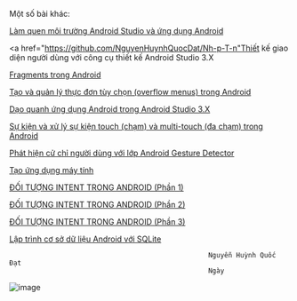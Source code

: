 Một số bài khác:

<a href="https://github.com/NguyenHuynhQuocDat/HelloWorld">Làm quen  môi trường Android Studio và ứng dụng Android</a>

<a href="https://github.com/NguyenHuynhQuocDat/Nh-p-T-n"Thiết kế giao diện người dùng với công cụ thiết kế Android Studio 3.X</a>

<a href="https://github.com/NguyenHuynhQuocDat/FragmentExample">Fragments trong Android</a>

<a href="https://github.com/NguyenHuynhQuocDat/MenuExample">Tạo và quản lý thực đơn tùy chọn (overflow menus) trong Android</a>

<a href="https://github.com/NguyenHuynhQuocDat/FormDangNhap">Dạo quanh ứng dụng Android trong Android Studio 3.X</a>

<a href="https://github.com/NguyenHuynhQuocDat/MotionEventActvity">Sự kiện và xử lý sự kiện touch (chạm) và multi-touch (đa chạm) trong Android</a>

<a href="https://github.com/NguyenHuynhQuocDat/CommonGestures">Phát hiện cử chỉ người dùng với lớp Android Gesture Detector</a>

<a href="https://github.com/NguyenHuynhQuocDat/maytinh">Tạo ứng dụng máy tính</a>

<a href="https://github.com/NguyenHuynhQuocDat/Intent1">ĐỐI TƯỢNG INTENT TRONG ANDROID (Phần 1)</a>

<a href="https://github.com/NguyenHuynhQuocDat/Intentphan2">ĐỐI TƯỢNG INTENT TRONG ANDROID (Phần 2)</a>

<a href="https://github.com/NguyenHuynhQuocDat/Intent-phan3">ĐỐI TƯỢNG INTENT TRONG ANDROID (Phần 3)</a>

<a href="https://github.com/NguyenHuynhQuocDat/SQLiteDemoApplicationActivity">Lập trình cơ sở dữ liệu Android với SQLite</a>
               
                                                      Nguyễn Huỳnh Quốc Đạt 
                                                      Ngày 
                                                      
 ![image](https://wikici.com/Upload/chu-ky/chu-ky-ten-dat-lihataja-ttf.jpeg)                                                     
